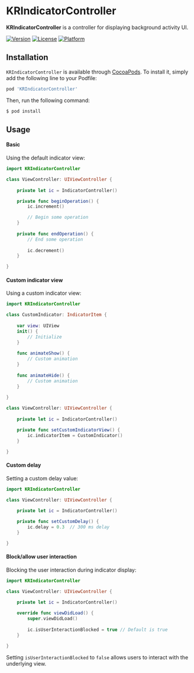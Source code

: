# KRIndicatorController

**KRIndicatorController** is a controller for displaying background activity UI.

<!---
[![CI Status](http://img.shields.io/travis/Joshua Park/KRIndicatorController.svg?style=flat)](https://travis-ci.org/Joshua Park/KRIndicatorController)
--->
[![Version](https://img.shields.io/cocoapods/v/KRIndicatorControllerKit.svg?style=flat)](http://cocoapods.org/pods/KRIndicatorController)
[![License](https://img.shields.io/cocoapods/l/KRIndicatorController.svg?style=flat)](http://cocoapods.org/pods/KRIndicatorController)
[![Platform](https://img.shields.io/cocoapods/p/KRIndicatorController.svg?style=flat)](http://cocoapods.org/pods/KRIndicatorController)

## Installation
`KRIndicatorController` is available through [CocoaPods](http://cocoapods.org/). To install it, simply add the following line to your Podfile:
```ruby
pod 'KRIndicatorController'
```

Then, run the following command:
```bash
$ pod install
```

## Usage

#### Basic
Using the default indicator view:

```swift
import KRIndicatorController

class ViewController: UIViewController {
    
    private let ic = IndicatorController()

    private func beginOperation() {
        ic.increment()

        // Begin some operation
    }
    
    private func endOperation() {
        // End some operation
        
        ic.decrement()
    }

}
```


#### Custom indicator view
Using a custom indicator view:

```swift
import KRIndicatorController

class CustomIndicator: IndicatorItem {
    
    var view: UIView
    init() {
        // Initialize
    }
    
    func animateShow() {
        // Custom animation
    }
    
    func animateHide() {
        // Custom animation
    }
    
}

class ViewController: UIViewController {
    
    private let ic = IndicatorController()

    private func setCustomIndicatorView() {
        ic.indicatorItem = CustomIndicator()
    }

}
```

#### Custom delay
Setting a custom delay value:

```swift
import KRIndicatorController

class ViewController: UIViewController {
    
    private let ic = IndicatorController()

    private func setCustomDelay() {
        ic.delay = 0.3  // 300 ms delay
    }

}
```

#### Block/allow user interaction
Blocking the user interaction during indicator display:

```swift
import KRIndicatorController

class ViewController: UIViewController {

    private let ic = IndicatorController()
    
    override func viewDidLoad() {
        super.viewDidLoad()
        
        ic.isUserInteractionBlocked = true // Default is true
    }

}
```

Setting `isUserInteractionBlocked` to `false` allows users to interact with the underlying view.